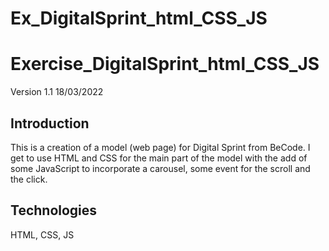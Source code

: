 # Ex_DigitalSprint_html_CSS_JS
# Exercise_DigitalSprint_html_CSS_JS
Version 1.1 18/03/2022

## Introduction
This is a creation of a model (web page) for Digital Sprint from BeCode. I get to use HTML and CSS for the main part of the model with the add of some JavaScript to incorporate a carousel, some event for the scroll and the click.
## Technologies
HTML, CSS, JS
